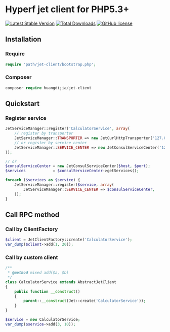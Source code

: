# Hyperf jet client for PHP5.3+

[![Latest Stable Version](https://poser.pugx.org/huangdijia/jet-client/version.png)](https://packagist.org/packages/huangdijia/jet-client)
[![Total Downloads](https://poser.pugx.org/huangdijia/jet-client/d/total.png)](https://packagist.org/packages/huangdijia/jet-client)
[![GitHub license](https://img.shields.io/github/license/huangdijia/jet-client)](https://github.com/huangdijia/jet-client)

## Installation

### Require

~~~php
require 'path/jet-client/bootstrap.php';
~~~

### Composer

~~~php
composer require huangdijia/jet-client
~~~

## Quickstart

### Register service

~~~php
JetServiceManager::register('CalculatorService', array(
    // register by transporter
    JetServiceManager::TRANSPORTER => new JetCurlHttpTransporter('127.0.0.1', 9502),
    // or register by service center
    JetServiceManager::SERVICE_CENTER => new JetConsulServiceCenter('127.0.0.1', 8500),
));

// or
$consulServiceCenter = new JetConsulServiceCenter($host, $port);
$services            = $consulServiceCenter->getServices();

foreach ($services as $service) {
    JetServiceManager::register($service, array(
        JetServiceManager::SERVICE_CENTER => $consulServiceCenter,
    ));
}
~~~

## Call RPC method

### Call by ClientFactory

~~~php
$client = JetClientFactory::create('CalculatorService');
var_dump($client->add(1, 20));
~~~

### Call by custom client

~~~php
/**
 * @method mixed add($a, $b)
 */
class CalculatorService extends AbstractJetClient
{
    public function __construct()
    {
        parent::__construct(Jet::create('CalculatorService'));
    }
}

$service = new CalculatorService;
var_dump($service->add(3, 10));
~~~
